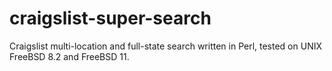 # craigslist-super-search
Craigslist multi-location and full-state search written in Perl, tested on UNIX FreeBSD 8.2 and FreeBSD 11.

